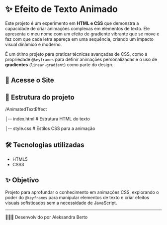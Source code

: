 # ✨ Efeito de Texto Animado

Este projeto é um experimento em **HTML e CSS** que demonstra a capacidade de criar animações complexas em elementos de texto. Ele apresenta o meu nome com um efeito de gradiente vibrante que se move e faz com que cada letra apareça em uma sequência, criando um impacto visual dinâmico e moderno.

É um ótimo projeto para praticar técnicas avançadas de CSS, como a propriedade `@keyframes` para definir animações personalizadas e o uso de **gradientes** (`linear-gradient`) como parte do design.

## 🚀 Acesse o Site


## 📂 Estrutura do projeto
/AnimatedTextEffect

│-- index.html # Estrutura HTML do texto

│-- style.css # Estilos CSS para a animação

## 🛠️ Tecnologias utilizadas
- HTML5
- CSS3

## ✨ Objetivo
Projeto para aprofundar o conhecimento em animações CSS, explorando o poder do `@keyframes` para manipular elementos de texto e criar efeitos visuais sofisticados sem a necessidade de JavaScript.

---

👩🏽‍💻 Desenvolvido por Aleksandra Berto
